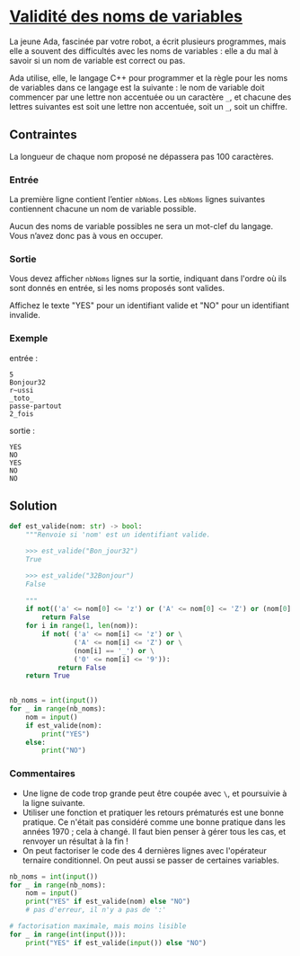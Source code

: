 # [Validité des noms de variables](http://www.france-ioi.org/algo/task.php?idChapter=566&idTask=458)

La jeune Ada, fascinée par votre robot, a écrit plusieurs programmes, mais elle a souvent des difficultés avec les noms de variables : elle a du mal à savoir si un nom de variable est correct ou pas.

Ada utilise, elle, le langage C++ pour programmer et la règle pour les noms de variables dans ce langage est la suivante : le nom de variable doit commencer par une lettre non accentuée ou un caractère `_`, et chacune des lettres suivantes est soit une lettre non accentuée, soit un `_`, soit un chiffre.

## Contraintes

La longueur de chaque nom proposé ne dépassera pas 100 caractères.

### Entrée

La première ligne contient l’entier `nbNoms`. Les `nbNoms` lignes suivantes contiennent chacune un nom de variable possible.

Aucun des noms de variable possibles ne sera un mot-clef du langage. Vous n’avez donc pas à vous en occuper.

### Sortie

Vous devez afficher `nbNoms` lignes sur la sortie, indiquant dans l'ordre où ils sont donnés en entrée, si les noms proposés sont valides.

Affichez le texte "YES" pour un identifiant valide et "NO" pour un identifiant invalide.

### Exemple

entrée :

    5
    Bonjour32
    r~ussi
    _toto_
    passe-partout
    2_fois

sortie :

    YES
    NO
    YES
    NO
    NO

## Solution

```python
def est_valide(nom: str) -> bool:
    """Renvoie si 'nom' est un identifiant valide.

    >>> est_valide("Bon_jour32")
    True

    >>> est_valide("32Bonjour")
    False
    
    """
    if not(('a' <= nom[0] <= 'z') or ('A' <= nom[0] <= 'Z') or (nom[0] == '_')):
        return False
    for i in range(1, len(nom)):
        if not( ('a' <= nom[i] <= 'z') or \
                ('A' <= nom[i] <= 'Z') or \
                (nom[i] == '_') or \
                ('0' <= nom[i] <= '9')):
            return False
    return True
    

nb_noms = int(input())
for _ in range(nb_noms):
    nom = input()
    if est_valide(nom):
        print("YES")
    else:
        print("NO")
```

### Commentaires

* Une ligne de code trop grande peut être coupée avec `\`, et poursuivie à la ligne suivante.
* Utiliser une fonction et pratiquer les retours prématurés est une bonne pratique. Ce n'était pas considéré comme une bonne pratique dans les années 1970 ; cela à changé. Il faut bien penser à gérer tous les cas, et renvoyer un résultat à la fin !
* On peut factoriser le code des 4 dernières lignes avec l'opérateur ternaire conditionnel. On peut aussi se passer de certaines variables.

```python
nb_noms = int(input())
for _ in range(nb_noms):
    nom = input()
    print("YES" if est_valide(nom) else "NO")
    # pas d'erreur, il n'y a pas de ':'
```

```python
# factorisation maximale, mais moins lisible
for _ in range(int(input())):
    print("YES" if est_valide(input()) else "NO")
```